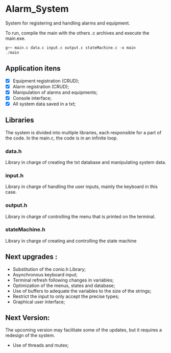 # Alarm_System
System for registering and handling alarms and equipment.

To run, compile the main with the others .c archives and execute the main.exe.
```c
g++ main.c data.c input.c output.c stateMachine.c -o main
./main
```
## Application itens
- [X] Equipment registration (CRUD);
- [X] Alarm registration (CRUD);
- [X] Manipulation of alarms and equipments;
- [X] Console interface;
- [X] All system data saved in a txt;

## Libraries
The system is divided into multiple libraries, each responsible for a part of the code. In the main.c, the code is in an infinite loop.

### data.h 
Library in charge of creating the txt database and manipulating system data.

### input.h
Library in charge of handling the user inputs, mainly the keyboard in this case.

### output.h
Library in charge of controlling the menu that is printed on the terminal.

### stateMachine.h
Library in charge of creating and controlling the state machine

## Next upgrades :
* Substitution of the conio.h Library;
* Asynchronous keyboard input;
* Terminal refresh following changes in variables;
* Optimization of the menus, states and database;
* Use of buffers to adequate the variables to the size of the strings;
* Restrict the input to only accept the precise types; 
* Graphical user interface;

## Next Version:
The upcoming version may facilitate some of the updates, but it requires a redesign of the system.
* Use of threads and mutex;      
